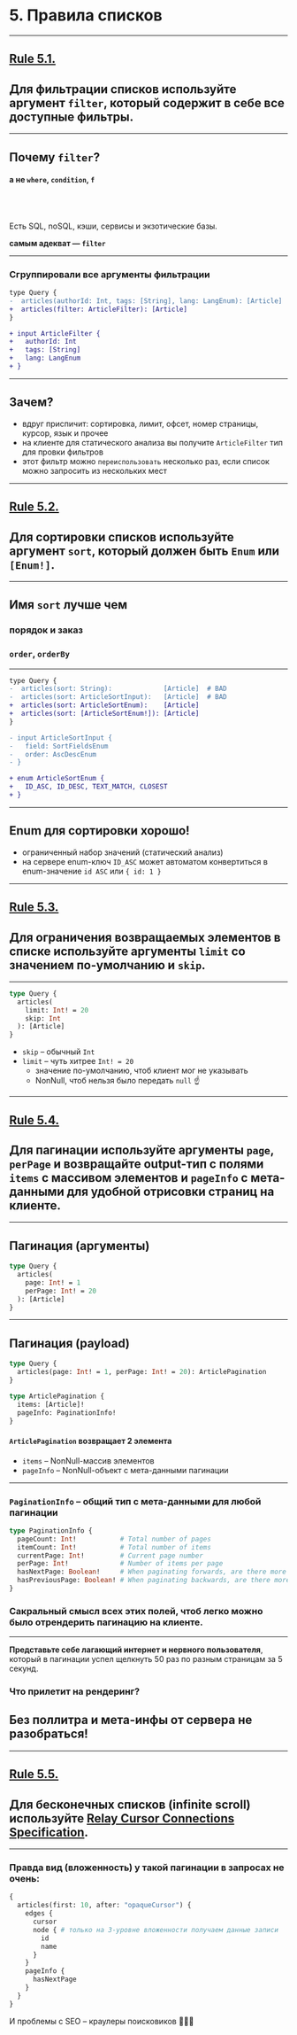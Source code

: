 # 5. Правила списков

-----

## [Rule 5.1.](https://github.com/nodkz/conf-talks/tree/master/articles/graphql/schema-design#rule-5.1)

## Для фильтрации списков используйте аргумент `filter`, который содержит в себе все доступные фильтры.

-----

## Почему `filter`?

#### а не `where`, `condition`, `f`

<br/><br/>

Есть SQL, noSQL, кэши, сервисы и экзотические базы.

**самым адекват — `filter`**

-----

### Сгруппировали все аргументы фильтрации

```diff
type Query {
-  articles(authorId: Int, tags: [String], lang: LangEnum): [Article]
+  articles(filter: ArticleFilter): [Article]
}

+ input ArticleFilter {
+   authorId: Int
+   tags: [String]
+   lang: LangEnum
+ }

```

-----

## Зачем?

- вдруг приспичит: сортировка, лимит, офсет, номер страницы, курсор, язык и прочее
- на клиенте для статического анализа вы получите `ArticleFilter` тип для провки фильтров
- этот фильтр можно `переиспользовать` несколько раз, если список можно запросить из нескольких мест

-----

## [Rule 5.2.](https://github.com/nodkz/conf-talks/tree/master/articles/graphql/schema-design#rule-5.2)

## Для сортировки списков используйте аргумент `sort`, который должен быть `Enum` или `[Enum!]`.

-----

## Имя `sort` лучше чем

### порядок и заказ

### `order`, `orderBy`

-----

```diff
type Query {
-  articles(sort: String):             [Article]  # BAD
-  articles(sort: ArticleSortInput):   [Article]  # BAD
+  articles(sort: ArticleSortEnum):    [Article]
+  articles(sort: [ArticleSortEnum!]): [Article]
}

- input ArticleSortInput {
-   field: SortFieldsEnum
-   order: AscDescEnum
- }

+ enum ArticleSortEnum {
+   ID_ASC, ID_DESC, TEXT_MATCH, CLOSEST
+ }

```

-----

## Enum для сортировки хорошо!

- ограниченный набор значений (статический анализ)
- на сервере enum-ключ `ID_ASC` может автоматом конвертиться в enum-значение `id ASC` или `{ id: 1 }`

-----

## [Rule 5.3.](https://github.com/nodkz/conf-talks/tree/master/articles/graphql/schema-design#rule-5.3)

## Для ограничения возвращаемых элементов в списке используйте аргументы `limit` со значением по-умолчанию и `skip`.

-----

```graphql
type Query {
  articles(
    limit: Int! = 20
    skip: Int
  ): [Article]
}

```

- `skip` – обычный `Int`
- `limit` – чуть хитрее `Int! = 20`
  - значение по-умолчанию, чтоб клиент мог не указывать
  - NonNull, чтоб нельзя было передать `null` ☝️

-----

## [Rule 5.4.](https://github.com/nodkz/conf-talks/tree/master/articles/graphql/schema-design#rule-5.4)

## Для пагинации используйте аргументы `page`, `perPage` и возвращайте output-тип с полями `items` с массивом элементов и `pageInfo` с мета-данными для удобной отрисовки страниц на клиенте.

-----

## Пагинация (аргументы)

```graphql
type Query {
  articles(
    page: Int! = 1
    perPage: Int! = 20
  ): [Article]
}

```

-----

## Пагинация (payload)

```graphql
type Query {
  articles(page: Int! = 1, perPage: Int! = 20): ArticlePagination
}

type ArticlePagination {
  items: [Article]!
  pageInfo: PaginationInfo!
}


```

#### `ArticlePagination` возвращает 2 элемента

- `items` – NonNull-массив элементов
- `pageInfo` – NonNull-объект с мета-данными пагинации

-----

### `PaginationInfo` – общий тип с мета-данными для любой пагинации

```graphql
type PaginationInfo {
  pageCount: Int!           # Total number of pages
  itemCount: Int!           # Total number of items
  currentPage: Int!         # Current page number
  perPage: Int!             # Number of items per page
  hasNextPage: Boolean!     # When paginating forwards, are there more items?
  hasPreviousPage: Boolean! # When paginating backwards, are there more items?
}

```

### Сакральный смысл всех этих полей, чтоб легко можно было отрендерить пагинацию на клиенте.

-----

**Представьте себе лагающий интернет и нервного пользователя**, который в пагинации успел щелкнуть 50 раз по разным страницам за 5 секунд.

### Что прилетит на рендеринг? <!-- .element: class="fragment" -->

## Без поллитра и мета-инфы от сервера не разобраться! <!-- .element: class="fragment" -->

-----

## [Rule 5.5.](https://github.com/nodkz/conf-talks/tree/master/articles/graphql/schema-design#rule-5.5)

## Для бесконечных списков (infinite scroll) используйте [Relay Cursor Connections Specification](https://facebook.github.io/relay/graphql/connections.htm).

-----

### Правда вид (вложенность) у такой пагинации в запросах не очень:

```graphql
{
  articles(first: 10, after: "opaqueCursor") {
    edges {
      cursor
      node { # только на 3-уровне вложенности получаем данные записи
        id
        name
      }
    }
    pageInfo {
      hasNextPage
    }
  }
}

```

И проблемы с SEO – краулеры поисковиков 💩💩💩
